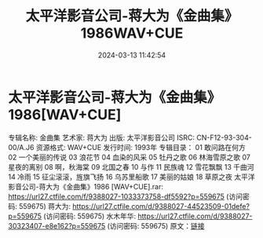 ﻿---
title: 太平洋影音公司-蒋大为《金曲集》1986WAV+CUE
date: 2024-03-13 11:42:54
categories: WAV车载音乐、镜像
tags: 华语中文
---
# 太平洋影音公司-蒋大为《金曲集》1986[WAV+CUE]

专辑名称: 金曲集
艺术家: 蒋大为
出版: 太平洋影音公司
ISRC: CN-F12-93-304-00/A.J6
资源格式: WAV+CUE
发行时间: 1993年
专辑目录：
01 敢问路在何方
02 一个美丽的传说
03 浪花节
04 血染的风采
05 牡丹之歌
06 林海雪原之歌
07 星夜的离别
08 啊，秋海棠
09 北国之春
10 与作
11 民族魂
12 雪花飘飘
13 千曲河
14 冷雨
15 征尘滚滚，旌旗飞扬
16 乌苏里船歌
17 美丽的姑娘
18 草原之夜
太平洋影音公司-蒋大为《金曲集》1986 [WAV+CUE].rar: https://url27.ctfile.com/f/9388027-1033373758-df5592?p=559675
(访问密码: 559675)
蒋大为: https://url27.ctfile.com/d/9388027-44523509-01defe?p=559675
(访问密码: 559675)
水木年华: https://url27.ctfile.com/d/9388027-30323407-e8e162?p=559675
(访问密码: 559675)
原文：[链接](https://blog.sina.com.cn/s/blog_1647c7e76010314p2.html)